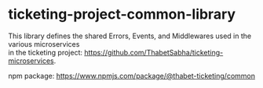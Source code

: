 # ticketing-project-common-library

This library defines the shared Errors, Events, and Middlewares used in the various microservices    
in the ticketing project: https://github.com/ThabetSabha/ticketing-microservices.    


npm package: https://www.npmjs.com/package/@thabet-ticketing/common 
